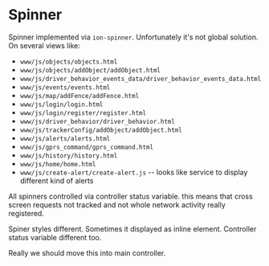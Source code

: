 # Spinner 

Spinner implemented via ```ion-spinner```. Unfortunately it's not global solution. On several views like:


- ```www/js/objects/objects.html```
- ```www/js/objects/addObject/addObject.html```
- ```www/js/driver_behavior_events_data/driver_behavior_events_data.html```
- ```www/js/events/events.html```
- ```www/js/map/addFence/addFence.html```
- ```www/js/login/login.html```
- ```www/js/login/register/register.html```
- ```www/js/driver_behavior/driver_behavior.html```
- ```www/js/trackerConfig/addObject/addObject.html```
- ```www/js/alerts/alerts.html```
- ```www/js/gprs_command/gprs_command.html```
- ```www/js/history/history.html```
- ```www/js/home/home.html```
- ```www/js/create-alert/create-alert.js```  -- looks like service to display different kind of alerts


All spinners controlled via  controller status variable.  this means that cross screen requests not tracked and not whole network activity really  registered.

Spiner styles different. Sometimes it displayed as inline element. Controller status variable different too. 

Really we should move this into main controller. 